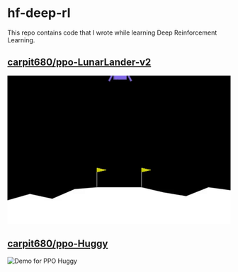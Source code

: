 # hf-deep-rl
This repo contains code that I wrote while learning Deep Reinforcement Learning.

## [carpit680/ppo-LunarLander-v2](https://huggingface.co/carpit680/ppo-LunarLander-v2/tree/main/ppo-LunarLander-v2)
![Demo for PPO Lunar Lander](Assets/ppo-LunarLander-v2.gif)

## [carpit680/ppo-Huggy](https://huggingface.co/carpit680/ppo-Huggy)
<img src="Assets/ppo-Huggy.gif" alt="Demo for PPO Huggy" width="75%">